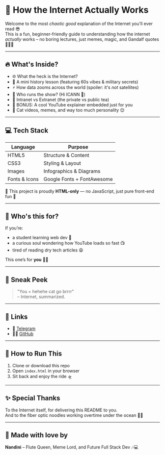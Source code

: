 # 📖 How the Internet Actually Works

Welcome to the most _chaotic good_ explanation of the Internet you'll ever read 😎  
This is a fun, beginner-friendly guide to understanding how the internet _actually_ works – no boring lectures, just memes, magic, and Gandalf quotes 🧙‍♂️✨

---

## 🔥 What's Inside?

- 🌐 What the heck is the Internet?
- 🧠 A mini history lesson (featuring 60s vibes & military secrets)
- ⚡ How data zooms across the world (spoiler: it's _not_ satellites)
- 🧭 Who runs the show? (Hi ICANN 👋)
- 🥷 Intranet vs Extranet (the private vs public tea)
- 🎥 BONUS: A cool YouTube explainer embedded just for you
- 💬 Cat videos, memes, and way too much personality 😌

---

## 💻 Tech Stack

| Language      | Purpose                    |
| ------------- | -------------------------- |
| HTML5         | Structure & Content        |
| CSS3          | Styling & Layout           |
| Images        | Infographics & Diagrams    |
| Fonts & Icons | Google Fonts + FontAwesome |

🎨 This project is proudly **HTML-only** — no JavaScript, just pure front-end fun 💅

---

## 🎯 Who's this for?

If you’re:

- a student learning web dev 🌱
- a curious soul wondering how YouTube loads so fast 📺
- tired of reading dry tech articles 😩

This one’s for **you** 🫵💖

---

## 📸 Sneak Peek

> "You = hehehe cat go brrrr"  
> – Internet, summarized.

---

## 🔗 Links

- 📲 [Telegram](https://t.me/goyal_coder)
- 🧑‍💻 [GitHub](https://github.com/goyal-coder)

---

## 🚀 How to Run This

1. Clone or download this repo
2. Open `index.html` in your browser
3. Sit back and enjoy the ride 🛸

---

## ✨ Special Thanks

To the Internet itself, for delivering this README to you.  
And to the fiber optic noodles working overtime under the ocean 🧵🌊

---

## 💌 Made with love by

**Nandini** – Flute Queen, Meme Lord, and Future Full Stack Dev 🎶💻
